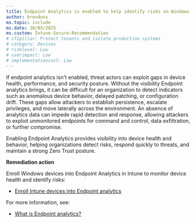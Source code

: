 ```yaml
---
title: Endpoint Analytics is enabled to help identify risks on Windows devices
author: brenduns
ms.topic: include
ms.date: 10/03/2025
ms.custom: Intune-Secure-Recommendation
# sfipillar: Protect tenants and isolate production systems
# category: Devices
# risklevel: Low
# userimpact: Low
# implementationcost: Low
---
```

If endpoint analytics isn't enabled, threat actors can exploit gaps in device health, performance, and security posture. Without the visibility Endpoint analytics brings, it can be difficult for an organization to detect indicators such as anomalous device behavior, delayed patching, or configuration drift. These gaps allow attackers to establish persistence, escalate privileges, and move laterally across the environment. An absence of analytics data can impede rapid detection and response, allowing attackers to exploit unmonitored endpoints for command and control, data exfiltration, or further compromise.

Enabling Endpoint Analytics provides visibility into device health and behavior, helping organizations detect risks, respond quickly to threats, and maintain a strong Zero Trust posture.

**Remediation action**

Enroll Windows devices into Endpoint Analytics in Intune to monitor device health and identify risks:  
- [Enroll Intune devices into Endpoint analytics](/intune/analytics/enroll-intune)

For more information, see:
- [What is Endpoint analytics?](/intune/analytics)
